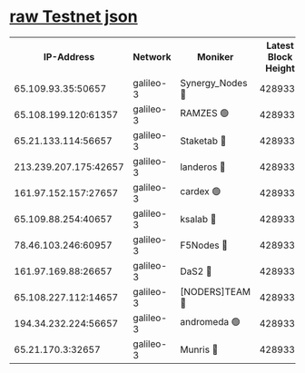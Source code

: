 [raw Testnet json](https://rpc-check.androt.stavr.tech/androt/rpcandrot_result.json)
=

<table><tr><th>IP-Address</th><th>Network</th><th>Moniker</th><th>Latest Block Height</th><th>Earliest Block Height</th><th>Catching Up</th><th>Tx Index</th><th>Voting Power</th><th>Scan Time</th></tr><tr><td>65.109.93.35:50657</td><td>galileo-3</td><td>Synergy_Nodes 🔴</td><td>4289338</td><td>0</td><td>False</td><td>on</td><td>960602</td><td>2023-12-19T08:41:45.555569320UTC</td></tr><tr><td>65.108.199.120:61357</td><td>galileo-3</td><td>RAMZES 🟢</td><td>4289335</td><td>1</td><td>False</td><td>on</td><td>0</td><td>2023-12-19T08:41:32.354105550UTC</td></tr><tr><td>65.21.133.114:56657</td><td>galileo-3</td><td>Staketab 🔴</td><td>4289338</td><td>90001</td><td>False</td><td>on</td><td>2</td><td>2023-12-19T08:41:46.466434694UTC</td></tr><tr><td>213.239.207.175:42657</td><td>galileo-3</td><td>landeros 🔴</td><td>4289334</td><td>2642001</td><td>False</td><td>on</td><td>72</td><td>2023-12-19T08:41:20.056979775UTC</td></tr><tr><td>161.97.152.157:27657</td><td>galileo-3</td><td>cardex 🟢</td><td>4289338</td><td>2945323</td><td>False</td><td>on</td><td>0</td><td>2023-12-19T08:41:45.851947423UTC</td></tr><tr><td>65.109.88.254:40657</td><td>galileo-3</td><td>ksalab 🔴</td><td>4289335</td><td>3000356</td><td>False</td><td>on</td><td>31933</td><td>2023-12-19T08:41:27.962300949UTC</td></tr><tr><td>78.46.103.246:60957</td><td>galileo-3</td><td>F5Nodes 🔴</td><td>4289338</td><td>3057001</td><td>False</td><td>off</td><td>24</td><td>2023-12-19T08:41:46.123482661UTC</td></tr><tr><td>161.97.169.88:26657</td><td>galileo-3</td><td>DaS2 🔴</td><td>4289335</td><td>3123001</td><td>False</td><td>on</td><td>62</td><td>2023-12-19T08:41:27.618537831UTC</td></tr><tr><td>65.108.227.112:14657</td><td>galileo-3</td><td>[NODERS]TEAM 🔴</td><td>4289334</td><td>3176323</td><td>False</td><td>on</td><td>959621</td><td>2023-12-19T08:41:20.387743688UTC</td></tr><tr><td>194.34.232.224:56657</td><td>galileo-3</td><td>andromeda 🟢</td><td>4289335</td><td>4189335</td><td>False</td><td>off</td><td>0</td><td>2023-12-19T08:41:27.287492117UTC</td></tr><tr><td>65.21.170.3:32657</td><td>galileo-3</td><td>Munris 🔴</td><td>4289336</td><td>4189336</td><td>False</td><td>off</td><td>414</td><td>2023-12-19T08:41:37.063788890UTC</td></tr></table>
